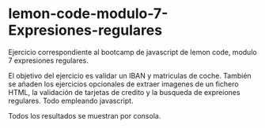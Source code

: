 # lemon-code-modulo-7-Expresiones-regulares
Ejercicio correspondiente al bootcamp de javascript de lemon code, modulo 7 expresiones regulares.

El objetivo del ejercicio es validar un IBAN y matriculas de coche. También se añaden los ejercicios opcionales de extraer imagenes de un fichero HTML, la validación de tarjetas de credito y la busqueda de expreiones regulares. Todo empleando javascript.

Todos los resultados se muestran por consola.